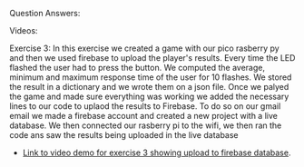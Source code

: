 Question Answers:



Videos:













Exercise 3: 
In this exercise we created a game with our pico rasberry py and then we used firebase to upload the player's results. Every time the LED flashed the user had to press the button. We computed the average, minimum and maximum response time of the user for 10 flashes. We stored the result in a dictionary and we wrote them on a json file. Once we palyed the game and made sure everything was working we added the necessary lines to our code to uplaod the results to Firebase. To do so on our gmail email we made a firebase account and created a new project with a live database. We then connected our rasberry pi to the wifi, we then ran the code ans saw the results being uploaded in the live database

- [Link to video demo for exercise 3 showing upload to firebase database](https://drive.google.com/file/d/1jrmWEuzFMgvX93u1EiXKI1lzVfm-9GVa/view?usp=share_link).
